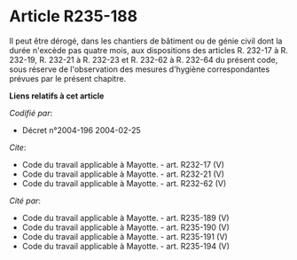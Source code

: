 # Article R235-188

Il peut être dérogé, dans les chantiers de bâtiment ou de génie civil dont la durée n'excède pas quatre mois, aux
dispositions des articles R. 232-17 à R. 232-19, R. 232-21 à R. 232-23 et R. 232-62 à R. 232-64 du présent code, sous réserve
de l'observation des mesures d'hygiène correspondantes prévues par le présent chapitre.

**Liens relatifs à cet article**

_Codifié par_:

  - Décret n°2004-196 2004-02-25

_Cite_:

  - Code du travail applicable à Mayotte. - art. R232-17 (V)
  - Code du travail applicable à Mayotte. - art. R232-21 (V)
  - Code du travail applicable à Mayotte. - art. R232-62 (V)

_Cité par_:

  - Code du travail applicable à Mayotte. - art. R235-189 (V)
  - Code du travail applicable à Mayotte. - art. R235-190 (V)
  - Code du travail applicable à Mayotte. - art. R235-191 (V)
  - Code du travail applicable à Mayotte. - art. R235-194 (V)
